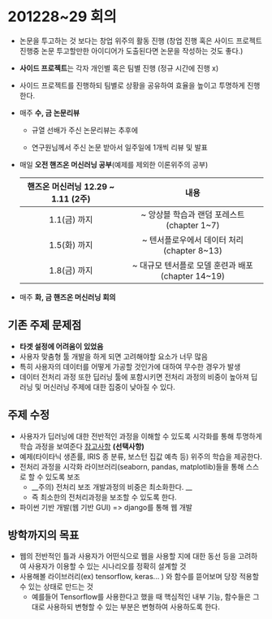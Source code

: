 # 201228~29 회의

* 논문을 투고하는 것 보다는 창업 위주의 활동 진행 (창업 진행 혹은 사이드 프로젝트 진행중 논문 투고할만한 아이디어가 도출된다면 논문을 작성하는 것도 좋다.)

* **사이드 프로젝트**는 각자 개인별 혹은 팀별 진행 (정규 시간에 진행 x)

* 사이드 프로젝트를 진행하되 팀별로 상황을 공유하여 효율을 높이고 투명하게 진행한다.

* 매주 **수, 금 논문리뷰**

  - 규열 선배가 주신 논문리뷰는 추후에

  - 연구원님께서 주신 논문 받아서 일주일에 1개씩 리뷰 및 발표

* 매일 **오전 핸즈온 머신러닝 공부**(예제를 제외한 이론위주의 공부)

  | 핸즈온 머신러닝 12.29 ~ 1.11 (2주) |                       내용                        |
  | :--------------------------------: | :-----------------------------------------------: |
  |            1.1(금) 까지            |    ~ 앙상블 학습과 랜덤 포레스트(chapter 1~7)     |
  |            1.5(화) 까지            |    ~ 텐서플로우에서 데이터 처리(chapter 8~13)     |
  |            1.8(금) 까지            | ~ 대규모 텐서플로 모델 훈련과 배포(chapter 14~19) |

* 매주 **화, 금 핸즈온 머신러닝 회의**

## 기존 주제 문제점

* **타겟 설정에 어려움이 있었음**
* 사용자 맞춤형 툴 개발을 하게 되면 고려해야할 요소가 너무 많음
* 특히 사용자의 데이터를 어떻게 가공할 것인가에 대하여 무수한 경우가 발생
* 데이터 전처리 과정 또한 딥러닝 툴에 포함시키면 전처리 과정의 비중이 높아져 딥러닝 및 머신러닝 주제에 대한 집중이 낮아질 수 있다.

## 주제 수정

* 사용자가 딥러닝에 대한 전반적인 과정을 이해할 수 있도록 시각화를 통해 투명하게 학습 과정을 보여준다 [참고사항](https://playground.tensorflow.org/#activation=tanh&batchSize=10&dataset=circle&regDataset=reg-plane&learningRate=0.03&regularizationRate=0&noise=0&networkShape=4,2&seed=0.10432&showTestData=false&discretize=false&percTrainData=50&x=true&y=true&xTimesY=false&xSquared=false&ySquared=false&cosX=false&sinX=false&cosY=false&sinY=false&collectStats=false&problem=classification&initZero=false&hideText=false) **(선택사항)**
* 예제(타이타닉 생존률, IRIS 종 분류, 보스턴 집값 예측 등) 위주의 학습을 제공한다.
* 전처리 과정을 시각화 라이브러리(seaborn, pandas, matplotlib)들을 통해 스스로 할 수 있도록 보조
  - __주의) 전처리 보조 개발과정의 비중은 최소화한다. __
  - 즉 최소한의 전처리과정을 보조할 수 있도록 한다.
* 파이썬 기반 개발(웹 기반 GUI) => django를 통해 웹 개발

## 방학까지의 목표

* 웹의 전반적인 틀과 사용자가 어떤식으로 웹을 사용할 지에 대한 동선 등을 고려하여 사용자가 이용할 수 있는 시나리오를 정확히 설계할 것
* 사용해볼 라이브러리(ex) tensorflow, keras... ) 와 함수를 뜯어보며 당장 적용할 수 있는 상태로 만드는 것
  	* 예를들어 Tensorflow를 사용한다고 했을 때 핵심적인 내부 기능, 함수들은 그대로 사용하되 변형할 수 있는 부분은 변형하여 사용하도록 한다.